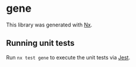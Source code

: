 # gene

This library was generated with [Nx](https://nx.dev).

## Running unit tests

Run `nx test gene` to execute the unit tests via [Jest](https://jestjs.io).
